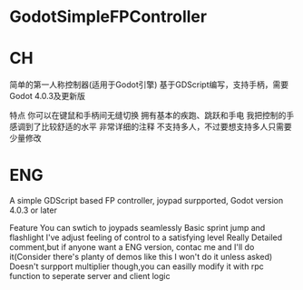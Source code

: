 # GodotSimpleFPController
# CH

简单的第一人称控制器(适用于Godot引擎)
基于GDScript编写，支持手柄，需要Godot 4.0.3及更新版

特点
你可以在键鼠和手柄间无缝切换
拥有基本的疾跑、跳跃和手电
我把控制的手感调到了比较舒适的水平
非常详细的注释
不支持多人，不过要想支持多人只需要少量修改

# ENG
A simple GDScript based FP controller, joypad surpported, Godot version 4.0.3 or later

Feature
You can swtich to joypads seamlessly
Basic sprint jump and flashlight
I've adjust feeling of control to a satisfying level
Really Detailed comment,but if anyone want a ENG version, contac me and I'll do it(Consider there's planty of demos like this I won't do it unless asked)
Doesn't surpport multiplier though,you can easilly modify it with rpc function to seperate server and client logic

